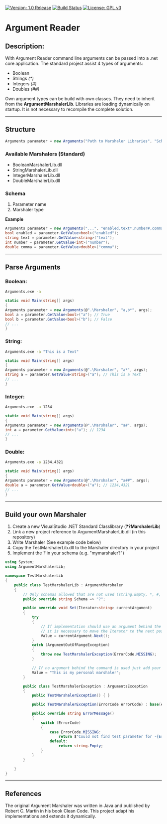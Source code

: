 [![Version: 1.0 Release](https://img.shields.io/badge/Version-1.0%20Release-green.svg)](https://github.com/0x007e) [![Build Status](https://www.travis-ci.org/0x007E/argumentreader.svg?branch=master)](https://www.travis-ci.org/0x007E/argumentreader) [![License: GPL v3](https://img.shields.io/badge/License-GPL%20v3-blue.svg)](https://www.gnu.org/licenses/gpl-3.0)

# Argument Reader

## Description:

With Argument Reader command line arguments can be passed into a .net core application. The standard project assist 4 types of arguments:

* Boolean
* Strings *(\*)*
* Integers *(#)*
* Doubles *(##)*

Own argument types can be build with own classes. They need to inherit from the **ArgumentMarshalerLib**. Libraries are loading dynamically on startup. It is not necessary to recompile the complete solution.

---

## Structure

``` csharp
Arguments parameter = new Arguments("Path to Marshaler Libraries", "Schema", "Argument Array");
```

### Available Marshalers (Standard)

* BooleanMarshalerLib.dll
* StringMarshalerLib.dll
* IntegerMarshalerLib.dll
* DoubleMarshalerLib.dll

### Schema

1. Parameter name
1. Marshaler type

**Example**

``` csharp
Arguments parameter = new Arguments("...", "enabled,text*,number#,comma##", "...");
bool enabled = parameter.GetValue<bool>("enabled");
string text = parameter.GetValue<string>("text");
int number = parameter.GetValue<int>("number");
double comma = parameter.GetValue<double>("comma");
```

---

## Parse Arguments

### Boolean:

``` bash
Arguments.exe -a
```

``` csharp
static void Main(string[] args)
{
Arguments parameter = new Arguments(@".\Marshaler", "a,b*", args);
bool a = parameter.GetValue<bool>("a"); // True
bool b = parameter.GetValue<bool>("b"); // False
// ...
}
```

### String:

``` bash
Arguments.exe -a "This is a Text"
```

``` csharp
static void Main(string[] args)
{
Arguments parameter = new Arguments(@".\Marshaler", "a*", args);
string a = parameter.GetValue<string>("a"); // This is a Text
// ...
}
```

### Integer:

``` bash
Arguments.exe -a 1234
```

``` csharp
static void Main(string[] args)
{
Arguments parameter = new Arguments(@".\Marshaler", "a#", args);
int a = parameter.GetValue<int>("a"); // 1234
// ...
}
```

### Double:

``` bash
Arguments.exe -a 1234,4321
```

``` csharp
static void Main(string[] args)
{
Arguments parameter = new Arguments(@".\Marshaler", "a##", args);
double a = parameter.GetValue<double>("a"); // 1234,4321
// ...
}
```

---

## Build your own Marshaler

1. Create a new VisualStudio .NET Standard Classlibrary (**??MarshalerLib**)
1. Link a new project reference to ArgumentMarshalerLib.dll (in this repository)
1. Write Marshaler (See example code below)
1. Copy the TestMarshalerLib.dll to the Marshaler directory in your project
1. Implement the *?* in your schema (e.g. "mymarshaler?")

``` csharp
using System;
using ArgumentMarshalerLib;

namespace TestMarshalerLib
{
    public class TestMarshalerLib : ArgumentMarshaler
    {
        // Only schemas allowed that are not used (string.Empty, *, #, ## are already used from standard marshalers)
        public override string Schema => "?";

        public override void Set(Iterator<string> currentArgument)
        {
            try
            {
                // If implementation should use an argument behind the command (e.g. -a "??"),
                // it is necessary to move the Iterator to the next position.
                Value = currentArgument.Next();
            }
            catch (ArgumentOutOfRangeException)
            {
                throw new TestMarshalerException(ErrorCode.MISSING);
            }

            // If no argument behind the command is used just add your value
            Value = "This is my personal marshaler";
        }

        public class TestMarshalerException : ArgumentsException
        {
            public TestMarshalerException() { }

            public TestMarshalerException(ErrorCode errorCode) : base(errorCode) { }

            public override string ErrorMessage()
            {
                switch (ErrorCode)
                {
                    case ErrorCode.MISSING:
                        return $"Could not find test parameter for -{ErrorArgumentId}";
                    default:
                        return string.Empty;
                }
            }
        }

    }
}
```

---

## References

The original Argument Marshaler was written in Java and published by Robert C. Martin in his book Clean Code. This project adapt his implementations and extends it dynamically.
